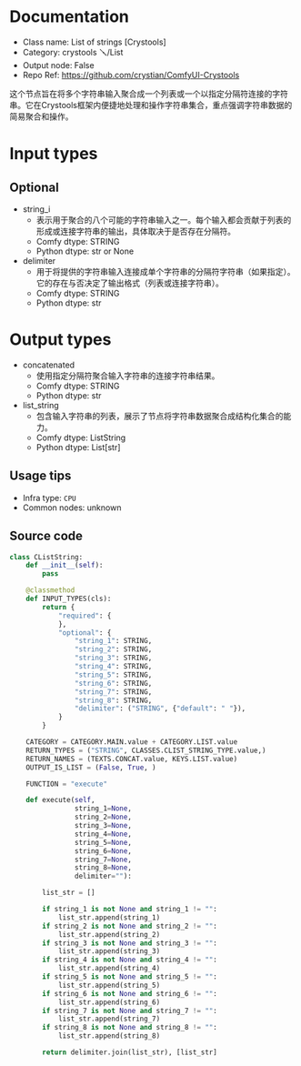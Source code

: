 
# Documentation
- Class name: List of strings [Crystools]
- Category: crystools 🪛/List
- Output node: False
- Repo Ref: https://github.com/crystian/ComfyUI-Crystools

这个节点旨在将多个字符串输入聚合成一个列表或一个以指定分隔符连接的字符串。它在Crystools框架内便捷地处理和操作字符串集合，重点强调字符串数据的简易聚合和操作。

# Input types
## Optional
- string_i
    - 表示用于聚合的八个可能的字符串输入之一。每个输入都会贡献于列表的形成或连接字符串的输出，具体取决于是否存在分隔符。
    - Comfy dtype: STRING
    - Python dtype: str or None
- delimiter
    - 用于将提供的字符串输入连接成单个字符串的分隔符字符串（如果指定）。它的存在与否决定了输出格式（列表或连接字符串）。
    - Comfy dtype: STRING
    - Python dtype: str

# Output types
- concatenated
    - 使用指定分隔符聚合输入字符串的连接字符串结果。
    - Comfy dtype: STRING
    - Python dtype: str
- list_string
    - 包含输入字符串的列表，展示了节点将字符串数据聚合成结构化集合的能力。
    - Comfy dtype: ListString
    - Python dtype: List[str]


## Usage tips
- Infra type: `CPU`
- Common nodes: unknown


## Source code
```python
class CListString:
    def __init__(self):
        pass

    @classmethod
    def INPUT_TYPES(cls):
        return {
            "required": {
            },
            "optional": {
                "string_1": STRING,
                "string_2": STRING,
                "string_3": STRING,
                "string_4": STRING,
                "string_5": STRING,
                "string_6": STRING,
                "string_7": STRING,
                "string_8": STRING,
                "delimiter": ("STRING", {"default": " "}),
            }
        }

    CATEGORY = CATEGORY.MAIN.value + CATEGORY.LIST.value
    RETURN_TYPES = ("STRING", CLASSES.CLIST_STRING_TYPE.value,)
    RETURN_NAMES = (TEXTS.CONCAT.value, KEYS.LIST.value)
    OUTPUT_IS_LIST = (False, True, )

    FUNCTION = "execute"

    def execute(self,
                string_1=None,
                string_2=None,
                string_3=None,
                string_4=None,
                string_5=None,
                string_6=None,
                string_7=None,
                string_8=None,
                delimiter=""):

        list_str = []

        if string_1 is not None and string_1 != "":
            list_str.append(string_1)
        if string_2 is not None and string_2 != "":
            list_str.append(string_2)
        if string_3 is not None and string_3 != "":
            list_str.append(string_3)
        if string_4 is not None and string_4 != "":
            list_str.append(string_4)
        if string_5 is not None and string_5 != "":
            list_str.append(string_5)
        if string_6 is not None and string_6 != "":
            list_str.append(string_6)
        if string_7 is not None and string_7 != "":
            list_str.append(string_7)
        if string_8 is not None and string_8 != "":
            list_str.append(string_8)

        return delimiter.join(list_str), [list_str]

```
